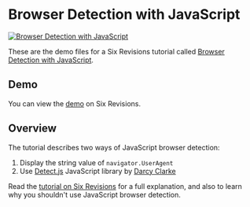 # Browser Detection with JavaScript

[![Browser Detection with JavaScript](http://cdn.sixrevisions.com/0433-02_browser_detection_demo.png)](http://sixrevisions.com/javascript/browser-detection-javascript/)

These are the demo files for a Six Revisions tutorial called [Browser Detection with JavaScript](http://sixrevisions.com/javascript/browser-detection-javascript/).

## Demo
You can view the [demo](http://cdn.sixrevisions.com/0433-01_browser-detect-javascript/browser-detect-javascript.html) on Six Revisions.

## Overview
The tutorial describes two ways of JavaScript browser detection:
1. Display the string value of `navigator.UserAgent`
2. Use [Detect.js](https://github.com/darcyclarke/Detect.js) JavaScript library by [Darcy Clarke](http://darcyclarke.me/)

Read the [tutorial on Six Revisions](http://sixrevisions.com/javascript/browser-detection-javascript/) for a full explanation, and also to learn why you shouldn't use JavaScript browser detection.